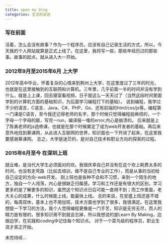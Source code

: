 ```yaml
---
title: open my blog
categories: 生活的足迹
---
```


### 写在前面

活着，怎么会没有故事？作为一个程序员，应该有自己记录生活的方式，所以，今天我的个人网站就算是正式上线了。在这里，我将写一些，那些年经历过的那些事。故事的起点，就从进入大一开始。
<!-- more -->
### 2012年9月至2015年6月  上大学

2012年高中毕业，怀着复杂的心情来到荆州上大学，在这里度过了三年的时光，也就是在这里接触到的互联网和计算机。三年里，几乎前面一半的时间并没有学到什么，就是上上课，回去寝室看视频，日子就这么一天天过了（当然这段时间里面学到的计算机方面的基础知识，为后面学习编程打下的基础）。
说到编程，我学过不少的语言，C语言、Java、C#、PHP、Go、还有前端的html/css/js等。编程第一门课是C语言，至今我还记得老师的名字，那个时候只觉得编程挺麻烦的，一个字母一个字母的敲，写完一run，编译报一堆的error,内心是崩溃的。
后来就是上了陈勇老师的js选修课，也就是在那个时候奠定了成为web开发者的基础。再后来意外地找到慕课网，从此进入互联网的世界，知识面也一下开阔了起来，在这里我要感谢慕课网。
总之，大学是迷茫的，是对自己技术和职业方向的探索的过程。

### 2015年6月至今   在深圳上班

就业难，是当代大学生必须面对的坎。我很庆幸自己并没有在这个坎上耗费太多的时间，也没有走弯路（比如去培训，做不是自己专业的工作），而是从事的当初给自己设定的方向-web开发。
刚上班也是各种不会和不习惯，来到一个陌生的地方，独自一个人闯荡，内心是很缺乏归属感。学习和工作还是有很大的区别，学习更多的是了解更多的知识，虽然这个知识点日后可能一直用不到；而工作里面，老大关心的成果，什么时候能上线，能最快上线。
总的来说，在安盛上班还是不错的，每周双休，基本上也不用加班，技术方面也学到了很多，我很满足。在这里我想提一下学习的方法，我个人觉得编程更像是一门手艺，知识是无穷无尽，而人的精力是有限的，很多知识用不到就会忘掉，所以我想说的是Learn By Making，边做边学，在实践和coding中记住每个知识点。
对于一个菜鸟级的程序员，职业生涯才真正开始。

未完待续...
